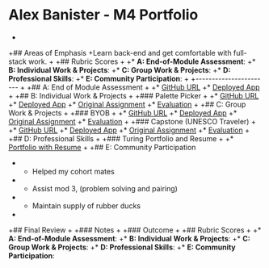 # Alex Banister - M4 Portfolio
+
+## Areas of Emphasis
+Learn back-end and get comfortable with full-stack work.
+
+## Rubric Scores
+
+* **A: End-of-Module Assessment**: 
+* **B: Individual Work & Projects**: 
+* **C: Group Work & Projects**: 
+* **D: Professional Skills**: 
+* **E: Community Participation**: 
+
+-----------------------
+
+## A: End of Module Assessment
+
+* [GitHub URL](https://github.com/alexbanister/garageBin)
+* [Deployed App](https://ahb-garage-bin.herokuapp.com/)
+
+## B: Individual Work & Projects
+
+### Palette Picker
+
+* [GitHub URL](https://github.com/alexbanister/palette-picker)
+* [Deployed App](https://ahb-palette-picker.herokuapp.com/)
+* [Original Assignment](http://frontend.turing.io/projects/palette-picker.html)
+* [Evaluation](https://github.com/turingschool/front-end-submissions-public/blob/master/1706/mod-4/palette-picker/alex-banister.md)
+
+## C: Group Work & Projects
+
+### BYOB
+
+* [GitHub URL](https://github.com/alexbanister/byob)
+* [Deployed App](http://ahb-byob.herokuapp.com/)
+* [Original Assignment](http://frontend.turing.io/projects/build-your-own-backend.html)
+* [Evaluation](https://github.com/turingschool/front-end-submissions-public/blob/master/1706/mod-4/byob/AlexBanister-RobbieGreiner.md)
+
+### Capstone (UNESCO Traveler)
+
+* [GitHub URL](https://github.com/alexbanister/unesco)
+* [Deployed App](https://ahb-unesco.herokuapp.com/)
+* [Original Assignment](http://frontend.turing.io/projects/capstone.html)
+* [Evaluation]()
+
+## D: Professional Skills
+
+### Turing Portfolio and Resume
+
+* [Portfolio with Resume](https://www.turing.io/alumni/alex-banister)
+
+## E: Community Participation
+ - Helped my cohort mates
+ - Assist mod 3, (problem solving and pairing)
+ - Maintain supply of rubber ducks
+
+## Final Review
+
+### Notes
+
+### Outcome
+
+## Rubric Scores
+
+* **A: End-of-Module Assessment**: 
+* **B: Individual Work & Projects**: 
+* **C: Group Work & Projects**: 
+* **D: Professional Skills**: 
+* **E: Community Participation**: 
